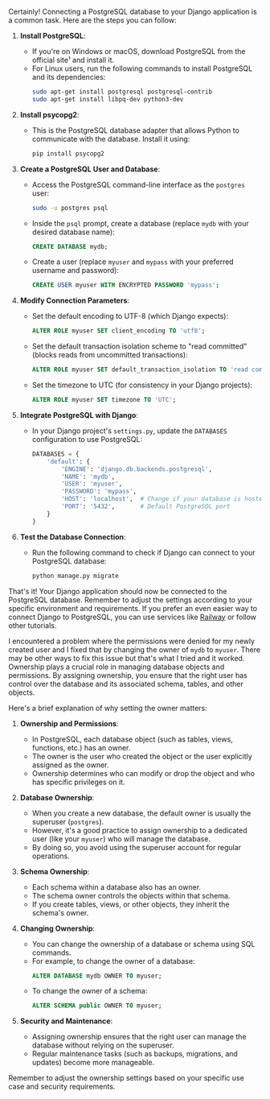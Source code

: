 Certainly! Connecting a PostgreSQL database to your Django application is a common task. Here are the steps you can follow:

1. **Install PostgreSQL**:
   - If you're on Windows or macOS, download PostgreSQL from the official site¹ and install it.
   - For Linux users, run the following commands to install PostgreSQL and its dependencies:
     ```bash
     sudo apt-get install postgresql postgresql-contrib
     sudo apt-get install libpq-dev python3-dev
     ```

2. **Install psycopg2**:
   - This is the PostgreSQL database adapter that allows Python to communicate with the database. Install it using:
     ```bash
     pip install psycopg2
     ```

3. **Create a PostgreSQL User and Database**:
   - Access the PostgreSQL command-line interface as the `postgres` user:
     ```bash
     sudo -u postgres psql
     ```
   - Inside the `psql` prompt, create a database (replace `mydb` with your desired database name):
     ```sql
     CREATE DATABASE mydb;
     ```
   - Create a user (replace `myuser` and `mypass` with your preferred username and password):
     ```sql
     CREATE USER myuser WITH ENCRYPTED PASSWORD 'mypass';
     ```

4. **Modify Connection Parameters**:
   - Set the default encoding to UTF-8 (which Django expects):
     ```sql
     ALTER ROLE myuser SET client_encoding TO 'utf8';
     ```
   - Set the default transaction isolation scheme to "read committed" (blocks reads from uncommitted transactions):
     ```sql
     ALTER ROLE myuser SET default_transaction_isolation TO 'read committed';
     ```
   - Set the timezone to UTC (for consistency in your Django projects):
     ```sql
     ALTER ROLE myuser SET timezone TO 'UTC';
     ```

5. **Integrate PostgreSQL with Django**:
   - In your Django project's `settings.py`, update the `DATABASES` configuration to use PostgreSQL:
     ```python
     DATABASES = {
         'default': {
             'ENGINE': 'django.db.backends.postgresql',
             'NAME': 'mydb',
             'USER': 'myuser',
             'PASSWORD': 'mypass',
             'HOST': 'localhost',  # Change if your database is hosted elsewhere
             'PORT': '5432',       # Default PostgreSQL port
         }
     }
     ```

6. **Test the Database Connection**:
   - Run the following command to check if Django can connect to your PostgreSQL database:
     ```bash
     python manage.py migrate
     ```

That's it! Your Django application should now be connected to the PostgreSQL database. Remember to adjust the settings according to your specific environment and requirements.
If you prefer an even easier way to connect Django to PostgreSQL, you can use services like [Railway](https://railway.app/) or follow other tutorials.

I encountered a problem where the permissions were denied for my newly created user and I fixed that by changing the owner of `mydb` to `myuser`. 
There may be other ways to fix this issue but that's what I tried and it worked.
Ownership plays a crucial role in managing database objects and permissions. By assigning ownership, you ensure that the right user has control over the database and its associated schema, tables, and other objects.

Here's a brief explanation of why setting the owner matters:

1. **Ownership and Permissions**:
   - In PostgreSQL, each database object (such as tables, views, functions, etc.) has an owner.
   - The owner is the user who created the object or the user explicitly assigned as the owner.
   - Ownership determines who can modify or drop the object and who has specific privileges on it.

2. **Database Ownership**:
   - When you create a new database, the default owner is usually the superuser (`postgres`).
   - However, it's a good practice to assign ownership to a dedicated user (like your `myuser`) who will manage the database.
   - By doing so, you avoid using the superuser account for regular operations.

3. **Schema Ownership**:
   - Each schema within a database also has an owner.
   - The schema owner controls the objects within that schema.
   - If you create tables, views, or other objects, they inherit the schema's owner.

4. **Changing Ownership**:
   - You can change the ownership of a database or schema using SQL commands.
   - For example, to change the owner of a database:
     ```sql
     ALTER DATABASE mydb OWNER TO myuser;
     ```
   - To change the owner of a schema:
     ```sql
     ALTER SCHEMA public OWNER TO myuser;
     ```

5. **Security and Maintenance**:
   - Assigning ownership ensures that the right user can manage the database without relying on the superuser.
   - Regular maintenance tasks (such as backups, migrations, and updates) become more manageable.

Remember to adjust the ownership settings based on your specific use case and security requirements.
